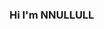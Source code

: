 ### Hi I'm NNULLULL

<!--
**NNULLULL/NNULLULL** is a ✨ _special_ ✨ repository because its `README.md` (this file) appears on your GitHub profile.
[![Mail Badge](https://img.shields.io/badge/-joeysiwei@gmail.com-c14438?style=flat&logo=Gmail&logoColor=white&link=mailto:nnullull@qq.com)](mailto:nnullull@qq.com)
---
<img align="right" alt="GIF" src="https://raw.githubusercontent.com/JoeyBling/JoeyBling/master/pic/pusheencode.gif" />

### A little more about me

- ⭐ A junior in Information Security major of CUIT, and a member of D0g3 Security Laboratory
- 🌱 Currently working in Chengdu, China.
- ✨ Ask me about anything, I am happy to help
